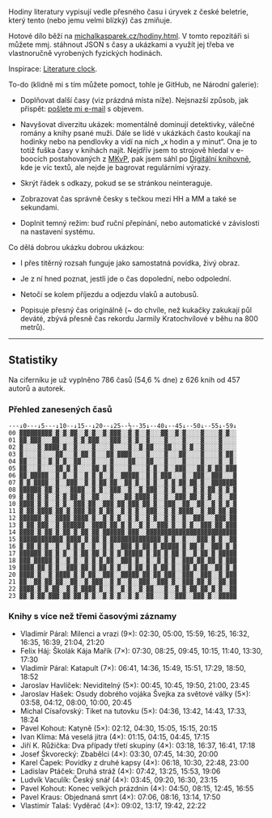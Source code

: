 Hodiny literatury vypisují vedle přesného času i úryvek z české beletrie, který tento (nebo jemu velmi blízký) čas zmiňuje.

Hotové dílo běží na [michalkasparek.cz/hodiny.html](https://michalkasparek.cz/hodiny.html). V tomto repozitáři si můžete mmj. stáhnout JSON s časy a ukázkami a využít jej třeba ve vlastnoručně vyrobených fyzických hodinách.

Inspirace: [Literature clock](https://literature-clock.jenevoldsen.com/).

To-do (klidně mi s tím můžete pomoct, tohle je GitHub, ne Národní galerie):

- Doplňovat další časy (viz prázdná místa níže). Nejsnazší způsob, jak přispět: [pošlete mi e-mail](mailto:michal.kasparek@gmail.com) s objevem.

- Navyšovat diverzitu ukázek: momentálně dominují detektivky, válečné romány a knihy psané muži. Dále se lidé v ukázkách často koukají na hodinky nebo na pendlovky a vidí na nich „x hodin a y minut“. Ona je to totiž fuška časy v knihách najít. Nejdřív jsem to strojově hledal v e-boocích postahovaných z [MKvP](https://www.mlp.cz/cz/katalog-on-line/eknihy/), pak jsem sáhl po [Digitální knihovně](https://www.digitalniknihovna.cz/), kde je víc textů, ale nejde je bagrovat regulárními výrazy. 

- Skrýt řádek s odkazy, pokud se se stránkou neinteraguje.

- Zobrazovat čas správně česky s tečkou mezi HH a MM a také se sekundami.

- Doplnit temný režim: buď ruční přepínání, nebo automatické v závislosti na nastavení systému.

Co dělá dobrou ukázku dobrou ukázkou:

- I přes titěrný rozsah funguje jako samostatná povídka, živý obraz.

- Je z ní hned poznat, jestli jde o čas dopolední, nebo odpolední.

- Netočí se kolem příjezdu a odjezdu vlaků a autobusů.

- Popisuje přesný čas originálně (~ do chvíle, než kukačky zakukají půl deváté, zbývá přesně čas rekordu Jarmily Kratochvílové v běhu na 800 metrů).

***

## Statistiky

Na ciferníku je už vyplněno 786 časů (54,6 % dne) z 626 knih od 457 autorů a autorek.

### Přehled zanesených časů

~~~
---↓0---↓5---↓10--↓15--↓20--↓25--½--35↓--40↓--45↓--50↓--55↓-59↓  
00 ▓▓▓▓▓▓▓▓▓░▓░▓░▓▓░░▓░▓░░▓░▓▓▓░░▓░▓░░▓░░░▓▓░░▓░▓░░░░▓░░░░▓░▓░░  
01 ▓▓░▓▓▓░░░▓▓░░░░▓░▓░▓▓▓░░░▓▓▓░░▓░▓░░▓░░░░▓░░░░▓░░░░▓░░░░▓░░░░  
02 ▓░░░░▓░▓▓▓▓░▓░░▓░░░░▓░░░░▓░░░░▓░░▓░▓▓░░░▓▓░░░▓░▓░░▓░░░░▓░░░░  
03 ▓░░░░▓░░░░▓▓░░░▓░▓▓░▓░░░▓▓░▓▓▓▓░░░░▓░░░░▓░░░▓▓░░░░▓░░░░▓░▓▓░  
04 ▓▓░░░▓░░▓░▓░▓░░▓▓░░░▓░░░░▓░░░░▓▓░░░▓▓░░░▓░░░░▓░░░░▓░░░░▓░░▓░  
05 ▓▓░░░▓░░░░▓▓░▓░▓░░░░▓▓░▓░▓░░░░▓░░░░▓░▓░░▓░░▓▓▓░░░▓▓░▓░▓▓░▓▓▓  
06 ▓▓░▓▓▓▓▓░░▓░▓░░▓░░▓░▓░▓░░▓░░▓▓▓▓▓░░▓░▓░▓▓▓░░░▓░░▓▓▓░░▓▓▓░░░▓  
07 ▓░▓░▓▓▓▓░░▓░░▓▓▓░░▓░▓░▓▓░▓▓░░▓▓░▓░░▓░▓░░▓░▓░▓▓░▓▓░▓░░▓▓▓▓▓▓▓  
08 ▓▓▓▓▓▓░▓▓░▓░░░▓▓▓▓░░▓░▓░░▓▓▓░░▓░░▓░▓▓▓░░▓░▓░░▓░░▓░▓░▓▓░▓░▓░▓  
09 ▓░▓▓░▓░▓░░▓░▓░▓▓░▓░░▓▓░░░▓░░░▓▓░▓▓▓▓░▓░░▓░░▓▓▓░▓▓░▓░▓░░▓░░▓▓  
10 ▓▓▓▓░▓░▓░░▓░▓░░▓▓▓░▓▓░░▓▓▓░▓▓░▓▓▓░▓▓░▓░░▓▓▓░░▓▓░░▓▓░░▓░▓░▓░▓  
11 ▓░▓▓░▓▓▓▓░▓▓░▓░▓▓▓░▓▓░▓░▓▓░░▓░▓░▓░░▓▓▓░░▓░▓░▓▓▓▓░░▓░▓▓░▓▓░▓▓  
12 ▓▓▓▓▓▓░▓░░▓▓▓▓░▓▓▓▓░▓░░▓░▓░▓░░▓░▓░░▓░▓░░▓░▓░░▓░░▓▓▓░░░▓▓▓░▓▓  
13 ▓░▓▓░▓▓▓░░▓░▓▓▓▓▓▓░░▓▓▓▓░▓▓░▓░▓░░▓░▓░░▓▓▓░▓░░▓░▓░░▓▓▓░▓▓░▓▓▓  
14 ▓▓▓▓░▓░▓▓░▓░▓▓░▓░▓▓░▓▓░▓▓▓▓▓▓░▓▓▓░░▓▓▓▓▓▓▓▓▓▓▓▓▓▓▓▓▓▓▓▓▓▓▓▓▓  
15 ▓▓▓▓▓▓▓▓▓▓▓▓░▓▓▓▓░▓░▓▓░▓░▓▓▓▓▓▓▓▓▓▓▓▓▓▓░▓░▓░░▓░░░▓▓▓░▓░▓░░▓▓  
16 ▓░▓▓░▓░▓░░▓░░▓░▓░▓░░▓░░▓░▓░░▓▓▓░▓░▓▓░▓░▓▓▓▓▓░▓░▓▓░▓░░▓▓▓░▓░▓  
17 ▓▓▓▓▓▓░▓▓░▓░▓░░▓░▓▓░▓▓░▓░▓░▓░▓▓▓▓▓░▓░▓▓░▓░▓▓░▓░░▓░▓▓░▓░▓▓▓▓▓  
18 ▓▓▓░▓▓▓▓▓░▓░░▓░▓░░▓░▓░▓░▓▓░░▓▓▓░▓░░▓░░▓░▓░▓░░▓▓▓░▓▓░▓▓░▓░▓▓▓  
19 ▓▓▓▓░▓▓░▓░▓░░▓▓▓░▓▓░▓░▓▓░▓░▓░░▓░▓▓░▓░▓░▓▓░▓░░▓▓░▓░▓▓░░▓▓░▓░▓  
20 ▓▓▓▓░▓░░▓░▓▓▓▓░▓░▓░▓▓░░▓▓▓░░▓▓▓▓▓░▓▓░▓▓░▓▓▓░░▓▓▓░░▓▓▓░░▓░▓▓▓  
21 ▓▓░░▓▓░▓▓░▓▓░░▓▓░░▓░▓▓▓░░▓░▓░░▓░░▓▓▓░░▓▓▓░▓░░▓▓▓░▓▓░▓░░▓▓░▓▓  
22 ▓▓▓▓░▓░▓░▓▓░░▓░▓░▓▓▓▓░▓░░▓░░▓░▓░░▓░▓▓░░░▓░░▓░▓░▓▓░▓▓░▓░▓░░▓▓  
23 ▓▓░▓░▓▓░▓▓▓░▓▓░▓▓░▓░▓░░▓░▓░▓░░▓░▓░░▓▓░░░▓░░▓▓▓░░▓▓▓░▓░░▓▓▓▓▓  
~~~

### Knihy s více než třemi časovými záznamy

- Vladimír Páral: Milenci a vrazi (9×): 02:30, 05:00, 15:59, 16:25, 16:32, 16:35, 16:39, 21:04, 21:20
- Felix Háj: Školák Kája Mařík (7×): 07:30, 08:25, 09:45, 10:15, 11:40, 13:30, 17:30
- Vladimír Páral: Katapult (7×): 06:41, 14:36, 15:49, 15:51, 17:29, 18:50, 18:52
- Jaroslav Havlíček: Neviditelný (5×): 00:45, 10:45, 19:50, 21:00, 23:45
- Jaroslav Hašek: Osudy dobrého vojáka Švejka za světové války (5×): 03:58, 04:12, 08:00, 10:00, 20:45
- Michal Císařovský: Tiket na tutovku (5×): 04:36, 13:42, 14:43, 17:33, 18:24
- Pavel Kohout: Katyně (5×): 02:12, 04:30, 15:05, 15:15, 20:15
- Ivan Klíma: Má veselá jitra (4×): 01:15, 04:15, 04:45, 17:15
- Jiří K. Růžička: Dva případy třetí skupiny (4×): 03:18, 16:37, 16:41, 17:18
- Josef Škvorecký: Zbabělci (4×): 03:30, 07:45, 14:30, 20:00
- Karel Čapek: Povídky z druhé kapsy (4×): 06:18, 10:30, 22:48, 23:00
- Ladislav Ptáček: Druhá stráž (4×): 07:42, 13:25, 15:53, 19:06
- Ludvík Vaculík: Český snář (4×): 03:45, 09:20, 16:30, 23:15
- Pavel Kohout: Konec velkých prázdnin (4×): 04:50, 08:15, 12:45, 16:55
- Pavel Kraus: Objednaná smrt (4×): 07:06, 08:16, 13:14, 17:50
- Vlastimír Talaš: Vyděrač (4×): 09:02, 13:17, 19:42, 22:22
